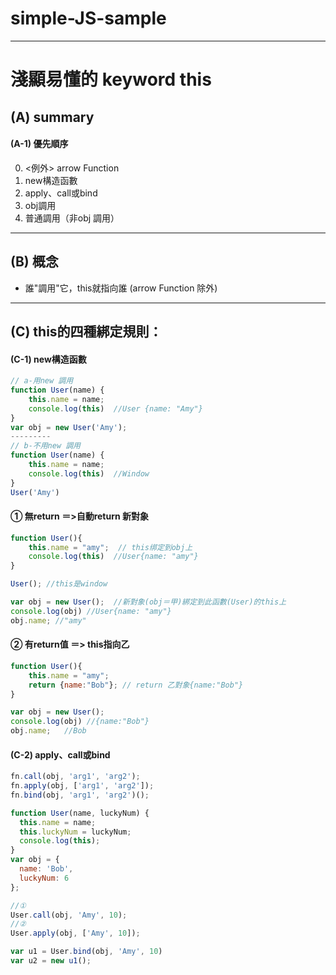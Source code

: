 # simple-JS-sample
---
# 淺顯易懂的 keyword this
## (A) summary
#### (A-1) 優先順序
0. <例外> arrow Function 
1. new構造函數
2. apply、call或bind
3. obj調用
4. 普通調用（非obj 調用）

---
## (B) 概念
- 誰"調用"它，this就指向誰 (arrow Function 除外)
---
## (C) this的四種綁定規則：
#### (C-1) new構造函數
```js
// a-用new 調用
function User(name) {
    this.name = name;
    console.log(this)  //User {name: "Amy"}
}
var obj = new User('Amy');
---------
// b-不用new 調用
function User(name) {
    this.name = name;
    console.log(this)  //Window
}
User('Amy')
```
#### ① 無return ＝>自動return 新對象
```js
function User(){
    this.name = "amy";  // this绑定到obj上
    console.log(this)  //User{name: "amy"} 
}

User(); //this是window

var obj = new User();  //新對象(obj＝甲)綁定到此函數(User)的this上
console.log(obj) //User{name: "amy"}
obj.name; //"amy"
```
#### ② 有return值 ＝> this指向乙
```js
function User(){
    this.name = "amy";
    return {name:"Bob"}; // return 乙對象{name:"Bob"}
}

var obj = new User(); 
console.log(obj) //{name:"Bob"}
obj.name;   //Bob
```
#### (C-2) apply、call或bind
```js
fn.call(obj, 'arg1', 'arg2');
fn.apply(obj, ['arg1', 'arg2']);
fn.bind(obj, 'arg1', 'arg2')();
```
```js
function User(name, luckyNum) {
  this.name = name;
  this.luckyNum = luckyNum;
  console.log(this);
}
var obj = {
  name: 'Bob',
  luckyNum: 6
};

//①
User.call(obj, 'Amy', 10);
//②
User.apply(obj, ['Amy', 10]);

var u1 = User.bind(obj, 'Amy', 10)
var u2 = new u1();
```
